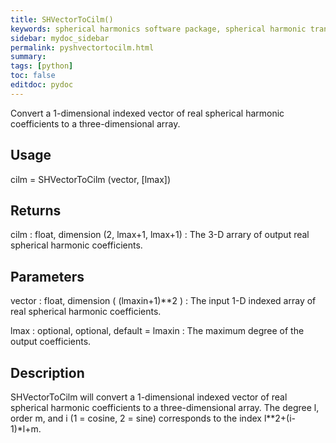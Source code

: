 ```yaml
---
title: SHVectorToCilm()
keywords: spherical harmonics software package, spherical harmonic transform, legendre functions, multitaper spectral analysis, Python, gravity, magnetic field
sidebar: mydoc_sidebar
permalink: pyshvectortocilm.html
summary:
tags: [python]
toc: false
editdoc: pydoc
---
```


Convert a 1-dimensional indexed vector of real spherical harmonic coefficients to a three-dimensional array.

## Usage

cilm = SHVectorToCilm (vector, [lmax])

## Returns

cilm : float, dimension (2, lmax+1, lmax+1)
:   The 3-D arrary of output real spherical harmonic coefficients.

## Parameters

vector : float, dimension ( (lmaxin+1)\*\*2 )
:   The input 1-D indexed array of real spherical harmonic coefficients.

lmax : optional, optional, default = lmaxin
:   The maximum degree of the output coefficients.

## Description

SHVectorToCilm will convert a 1-dimensional indexed vector of real spherical harmonic coefficients to a three-dimensional array. The degree l, order m, and i (1 = cosine, 2 = sine) corresponds to the index l\*\*2+(i-1)\*l+m.
